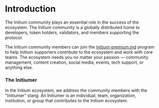 # Introduction

The Initium community plays an essential role in the success of the ecosystem. The Initium community is a globally distributed home to developers, token holders, validators, and members supporting the protocol.&#x20;

The Initium community members can join the [initium-premium.md](../about-initium/initium-premium.md "mention") program to help Initium supporters contribute to the ecosystem and work with core teams. The ecosystem needs you no matter your passion — community management, content creation, social media, events, tech support, or anything else.

### The Initiumer

In the Initium ecosystem, we address the community members with the "Initiumer" slang. An Initiumer is an individual, team, organization, institution, or group that contributes to the Initium ecosystem.&#x20;
